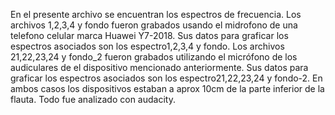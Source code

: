 En el presente archivo se encuentran los espectros de frecuencia.
Los archivos 1,2,3,4 y fondo fueron grabados usando el midrofono de una telefono celular marca Huawei Y7-2018. 
Sus datos para graficar los espectros asociados son los espectro1,2,3,4 y fondo.
Los archivos 21,22,23,24 y fondo_2 fueron grabados utilizando el micrófono de los audiculares de el dispositivo
mencionado anteriormente.
Sus datos para graficar los espectros asociados son los espectro21,22,23,24 y fondo-2.
En ambos casos los dispositivos estaban a aprox 10cm de la parte inferior de la flauta.
Todo fue analizado con audacity.
